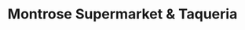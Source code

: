 ---
title: "Montrose Supermarket & Taqueria"
url: /chicago/montrose-supermarket-and-taqueria/
shop: convenience
---